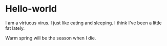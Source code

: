 # Hello-world
I am a virtuous virus.
I just like eating and sleeping.
I think I've been a little fat lately.

Warm spring will be the season when I die.
